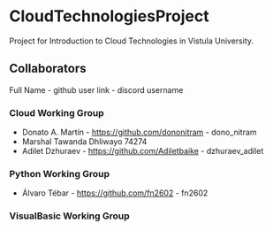 # CloudTechnologiesProject
Project for Introduction to Cloud Technologies in Vistula University.

## Collaborators
Full Name - github user link - discord username

### Cloud Working Group
- Donato A. Martín - https://github.com/dononitram - dono_nitram
- Marshal Tawanda Dhliwayo 74274
- Adilet Dzhuraev - https://github.com/Adiletbaike - dzhuraev_adilet

### Python Working Group
- Álvaro Tébar - https://github.com/fn2602 - fn2602
### VisualBasic Working Group

